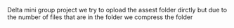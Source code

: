 Delta mini group project
we try to opload the assest folder dirctly but due to the number of files that are in the folder we compress the folder
